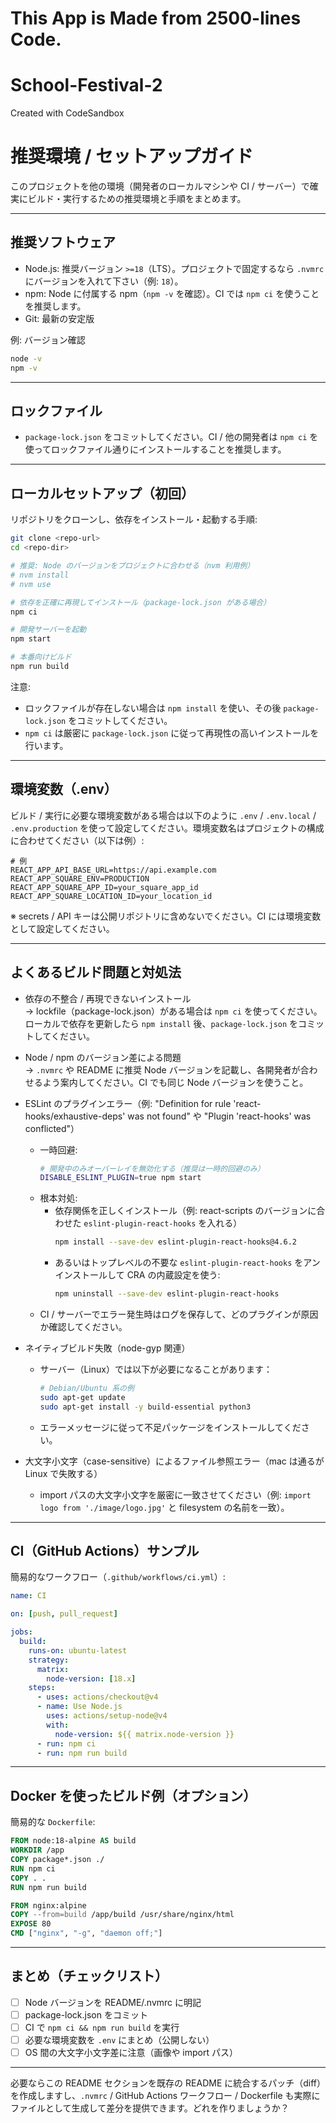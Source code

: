 # This App is Made from 2500-lines Code.

# School-Festival-2
Created with CodeSandbox
# 推奨環境 / セットアップガイド

このプロジェクトを他の環境（開発者のローカルマシンや CI / サーバー）で確実にビルド・実行するための推奨環境と手順をまとめます。

---

## 推奨ソフトウェア
- Node.js: 推奨バージョン `>=18`（LTS）。プロジェクトで固定するなら `.nvmrc` にバージョンを入れて下さい（例: `18`）。
- npm: Node に付属する npm（`npm -v` を確認）。CI では `npm ci` を使うことを推奨します。
- Git: 最新の安定版

例: バージョン確認
```bash
node -v
npm -v
```

---

## ロックファイル
- `package-lock.json` をコミットしてください。CI / 他の開発者は `npm ci` を使ってロックファイル通りにインストールすることを推奨します。

---

## ローカルセットアップ（初回）
リポジトリをクローンし、依存をインストール・起動する手順:

```bash
git clone <repo-url>
cd <repo-dir>

# 推奨: Node のバージョンをプロジェクトに合わせる（nvm 利用例）
# nvm install
# nvm use

# 依存を正確に再現してインストール（package-lock.json がある場合）
npm ci

# 開発サーバーを起動
npm start

# 本番向けビルド
npm run build
```

注意:
- ロックファイルが存在しない場合は `npm install` を使い、その後 `package-lock.json` をコミットしてください。
- `npm ci` は厳密に `package-lock.json` に従って再現性の高いインストールを行います。

---

## 環境変数（.env）
ビルド / 実行に必要な環境変数がある場合は以下のように `.env` / `.env.local` / `.env.production` を使って設定してください。環境変数名はプロジェクトの構成に合わせてください（以下は例）:

```text
# 例
REACT_APP_API_BASE_URL=https://api.example.com
REACT_APP_SQUARE_ENV=PRODUCTION
REACT_APP_SQUARE_APP_ID=your_square_app_id
REACT_APP_SQUARE_LOCATION_ID=your_location_id
```

※ secrets / API キーは公開リポジトリに含めないでください。CI には環境変数として設定してください。

---

## よくあるビルド問題と対処法

- 依存の不整合 / 再現できないインストール  
  → lockfile（package-lock.json）がある場合は `npm ci` を使ってください。ローカルで依存を更新したら `npm install` 後、`package-lock.json` をコミットしてください。

- Node / npm のバージョン差による問題  
  → `.nvmrc` や README に推奨 Node バージョンを記載し、各開発者が合わせるよう案内してください。CI でも同じ Node バージョンを使うこと。

- ESLint のプラグインエラー（例: "Definition for rule 'react-hooks/exhaustive-deps' was not found" や "Plugin 'react-hooks' was conflicted"）  
  - 一時回避:
    ```bash
    # 開発中のみオーバーレイを無効化する（推奨は一時的回避のみ）
    DISABLE_ESLINT_PLUGIN=true npm start
    ```
  - 根本対処:
    - 依存関係を正しくインストール（例: react-scripts のバージョンに合わせた `eslint-plugin-react-hooks` を入れる）
      ```bash
      npm install --save-dev eslint-plugin-react-hooks@4.6.2
      ```
    - あるいはトップレベルの不要な `eslint-plugin-react-hooks` をアンインストールして CRA の内蔵設定を使う:
      ```bash
      npm uninstall --save-dev eslint-plugin-react-hooks
      ```
  - CI / サーバーでエラー発生時はログを保存して、どのプラグインが原因か確認してください。

- ネイティブビルド失敗（node-gyp 関連）  
  - サーバー（Linux）では以下が必要になることがあります：
    ```bash
    # Debian/Ubuntu 系の例
    sudo apt-get update
    sudo apt-get install -y build-essential python3
    ```
  - エラーメッセージに従って不足パッケージをインストールしてください。

- 大文字小文字（case-sensitive）によるファイル参照エラー（mac は通るが Linux で失敗する）  
  - import パスの大文字小文字を厳密に一致させてください（例: `import logo from './image/logo.jpg'` と filesystem の名前を一致）。

---

## CI（GitHub Actions）サンプル
簡易的なワークフロー（`.github/workflows/ci.yml`）:

```yaml
name: CI

on: [push, pull_request]

jobs:
  build:
    runs-on: ubuntu-latest
    strategy:
      matrix:
        node-version: [18.x]
    steps:
      - uses: actions/checkout@v4
      - name: Use Node.js
        uses: actions/setup-node@v4
        with:
          node-version: ${{ matrix.node-version }}
      - run: npm ci
      - run: npm run build
```

---

## Docker を使ったビルド例（オプション）
簡易的な `Dockerfile`:

```dockerfile
FROM node:18-alpine AS build
WORKDIR /app
COPY package*.json ./
RUN npm ci
COPY . .
RUN npm run build

FROM nginx:alpine
COPY --from=build /app/build /usr/share/nginx/html
EXPOSE 80
CMD ["nginx", "-g", "daemon off;"]
```

---

## まとめ（チェックリスト）
- [ ] Node バージョンを README/.nvmrc に明記
- [ ] package-lock.json をコミット
- [ ] CI で `npm ci && npm run build` を実行
- [ ] 必要な環境変数を `.env` にまとめ（公開しない）
- [ ] OS 間の大文字小文字差に注意（画像や import パス）

---

必要ならこの README セクションを既存の README に統合するパッチ（diff）を作成しますし、`.nvmrc` / GitHub Actions ワークフロー / Dockerfile も実際にファイルとして生成して差分を提供できます。どれを作りましょうか？
